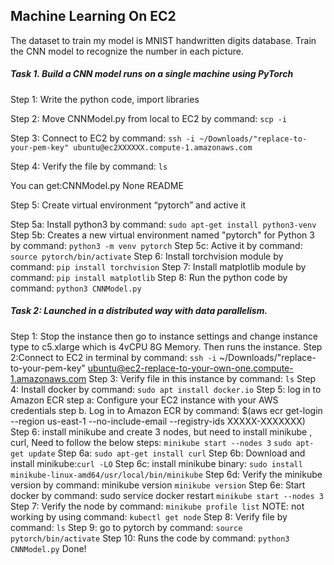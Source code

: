 ## Machine Learning On EC2

The dataset to train my model is MNIST handwritten digits database. Train the CNN model to recognize the number in each picture. 

##### Task 1. Build a CNN model runs on a single machine using PyTorch

Step 1: Write the python code, import libraries

Step 2: Move CNNModel.py from local to EC2 by command: ```scp -i```

Step 3:  Connect to EC2 by command: ```ssh -i ~/Downloads/"replace-to-your-pem-key" ubuntu@ec2XXXXXX.compute-1.amazonaws.com```

Step 4: Verify the file by command: ```ls```

You can get:CNNModel.py  None  README

Step 5: Create virtual environment “pytorch” and active it

Step 5a: Install python3 by command: ```sudo apt-get install python3-venv```
Step 5b: Creates a new virtual environment named "pytorch" for Python 3 by command: ```python3 -m venv pytorch```
Step 5c: Active it by command: ```source pytorch/bin/activate```
Step 6: Install torchvision module by command: ```pip install torchvision```
Step 7: Install matplotlib module by command: ```pip install matplotlib```
Step 8: Run the python code by command: ```python3 CNNModel.py```

##### Task 2: Launched in a distributed way with data parallelism. 
Step 1: Stop the instance then go to instance settings and change
instance type to c5.xlarge which is 4vCPU 8G Memory. Then runs the
instance.
Step 2:Connect to EC2 in terminal by command: ```ssh -i```
~/Downloads/"replace-to-your-pem-key" ubuntu@ec2-replace-to-your-own-one.compute-1.amazonaws.com
Step 3: Verify file in this instance by command: ```ls```
Step 4: Install docker by command: ```sudo apt install docker.io```
Step 5: log in to Amazon ECR
step a: Configure your EC2 instance with your AWS credentials
step b. Log in to Amazon ECR by command: $(aws ecr get-login --region
us-east-1 --no-include-email --registry-ids XXXXX-XXXXXXX)
Step 6: install minikube and create 3 nodes, but need to install minikube , curl,
Need to follow the below steps:
```minikube start --nodes 3```
```sudo apt-get update```
Step 6a: ```sudo apt-get install curl```
Step 6b: Download and install minikube:```curl -LO```
Step 6c: install minikube binary: ```sudo install minikube-linux-amd64/usr/local/bin/minikube```
Step 6d: Verify the minikube version by command: minikube version ```minikube version```
Step 6e: Start docker by command: sudo service docker restart ```minikube start --nodes 3```
Step 7: Verify the node by command: ```minikube profile list```
NOTE: not working by using command: ```kubectl get node```
Step 8: Verify file by command: ```ls```
Step 9: go to pytorch by command: ```source pytorch/bin/activate```
Step 10: Runs the code by command: ```python3 CNNModel.py```
Done!



      

